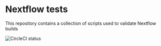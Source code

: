 # Nextflow tests

This repository contains a collection of scripts used to validate Nextflow builds 

![CircleCI status](https://circleci.com/gh/nextflow-io/tests.png?style=shield)
